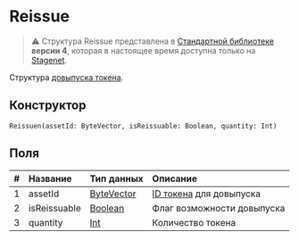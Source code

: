 # Reissue

> :warning: Структура Reissue представлена в [Стандартной библиотеке](/ru/ride/script/standard-library) **версии 4**, которая в настоящее время доступна только на [Stagenet](/ru/blockchain/blockchain-network/stage-network).

Структура [довыпуска токена](/ru/blockchain/transaction-type/reissue-transaction).

## Конструктор

```ride
Reissuen(assetId: ByteVector, isReissuable: Boolean, quantity: Int)
```

## Поля

| # | Название | Тип данных | Описание |
| :--- | :--- | :--- | :--- |
| 1 | assetId | [ByteVector](/ru/ride/data-types/byte-vector) | [ID токена](/ru/blockchain/token/token-id) для довыпуска |
| 2 | isReissuable | [Boolean](/ru/ride/data-types/boolean) | Флаг возможности довыпуска |
| 3 | quantity | [Int](/ru/ride/data-types/int) | Количество токена |
